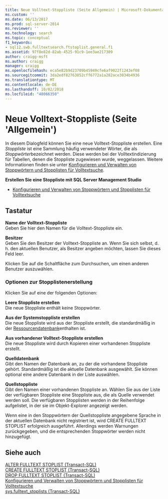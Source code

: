 ```yaml
---
title: Neue Volltext-Stoppliste (Seite Allgemein) | Microsoft-Dokumentation
ms.custom: ''
ms.date: 06/13/2017
ms.prod: sql-server-2014
ms.reviewer: ''
ms.technology: search
ms.topic: conceptual
f1_keywords:
- sql12.swb.fulltextsearch.ftstoplist.general.f1
ms.assetid: 97f8e82d-82ab-4525-91c9-1ee3ae217309
author: craigg-msft
ms.author: craigg
manager: craigg
ms.openlocfilehash: eca5e82b9d23709b45949cfe6af9022f1243ef08
ms.sourcegitcommit: 3da2edf82763852cff6772a1a282ace3034b4936
ms.translationtype: MT
ms.contentlocale: de-DE
ms.lasthandoff: 10/02/2018
ms.locfileid: "48066350"
---
```

# <a name="new-full-text-stoplist-general-page"></a>Neue Volltext-Stoppliste (Seite 'Allgemein')
  In diesem Dialogfeld können Sie eine neue Volltext-Stoppliste erstellen. Eine *Stoppliste* ist eine Sammlung häufig verwendeter Wörter, die als *Stoppwörter*bezeichnet werden. Diese werden bei der Volltextindizierung für Tabellen, denen die Stoppliste zugewiesen wurde, weggelassen. Weitere Informationen finden sie unter [Konfigurieren und Verwalten von Stoppwörtern und Stopplisten für Volltextsuche](../relational-databases/search/full-text-search.md).  
  
 **Erstellen Sie eine Stoppliste mit SQL Server Management Studio**  
  
-   [Konfigurieren und Verwalten von Stoppwörtern und Stopplisten für Volltextsuche](../relational-databases/search/full-text-search.md)  
  
## <a name="options"></a>Tastatur  
 **Name der Volltext-Stoppliste**  
 Geben Sie hier den Namen für die Volltext-Stoppliste ein.  
  
 **Besitzer**  
 Geben Sie den Besitzer der Volltext-Stoppliste an. Wenn Sie sich selbst, d. h. den aktuellen Benutzer, als Besitzer angeben möchten, lassen Sie dieses Feld leer.  
  
 Klicken Sie auf die Schaltfläche zum Durchsuchen, um einen anderen Benutzer auszuwählen.  
  
### <a name="create-stoplist-options"></a>Optionen zur Stopplistenerstellung  
 Klicken Sie auf eine der folgenden Optionen:  
  
 **Leere Stoppliste erstellen**  
 Die neue Stoppliste enthält keine Stoppwörter.  
  
 **Aus der Systemstoppliste erstellen**  
 Die neue Stoppliste wird aus der Stoppliste erstellt, die standardmäßig in der [Ressourcendatenbank](../relational-databases/databases/resource-database.md)enthalten ist.  
  
 **Aus vorhandener Volltext-Stoppliste erstellen**  
 Die neue Stoppliste wird durch Kopieren einer vorhandenen Stoppliste erstellt.  
  
 **Quelldatenbank**  
 Gibt den Namen der Datenbank an, zu der die vorhandene Stoppliste gehört. Standardmäßig ist die aktuelle Datenbank ausgewählt. Sie können optional eine andere Datenbank in der Liste auswählen.  
  
 **Quellstoppliste**  
 Gibt den Namen einer vorhandenen Stoppliste an. Wählen Sie aus der Liste der verfügbaren Stoppliste eine Stoppliste aus, die als Quelle verwendet werden soll. Die verfügbaren Stopplisten werden in der Reihenfolge aufgelistet, in der sie im Objekt-Explorer angezeigt werden.  
  
 Wenn eine in den Stoppwörtern der Quellstoppliste angegebene Sprache in der aktuellen Datenbank nicht registriert ist, wird CREATE FULLTEXT STOPLIST erfolgreich ausgeführt. Allerdings werden Warnungen zurückgegeben, und die entsprechenden Stoppwörter werden nicht hinzugefügt.  
  
## <a name="see-also"></a>Siehe auch  
 [ALTER FULLTEXT STOPLIST &#40;Transact-SQL&#41;](/sql/t-sql/statements/alter-fulltext-stoplist-transact-sql)   
 [CREATE FULLTEXT STOPLIST &#40;Transact-SQL&#41;](/sql/t-sql/statements/create-fulltext-stoplist-transact-sql)   
 [DROP FULLTEXT STOPLIST &#40;Transact-SQL&#41;](/sql/t-sql/statements/drop-fulltext-stoplist-transact-sql)   
 [Konfigurieren und Verwalten von Stoppwörtern und Stopplisten für Volltextsuche](../relational-databases/search/full-text-search.md)   
 [sys.fulltext_stoplists &#40;Transact-SQL&#41;](/sql/relational-databases/system-catalog-views/sys-fulltext-stoplists-transact-sql)  
  
  

